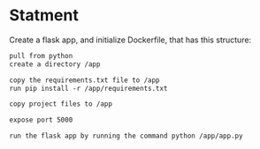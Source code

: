 # Statment
Create a flask app, and initialize Dockerfile, that has this structure:

```Dockerfile
pull from python
create a directory /app

copy the requirements.txt file to /app
run pip install -r /app/requirements.txt

copy project files to /app

expose port 5000

run the flask app by running the command python /app/app.py
```
